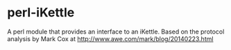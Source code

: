 perl-iKettle
============

A perl module that provides an interface to an iKettle. Based on the protocol analysis by Mark Cox at http://www.awe.com/mark/blog/20140223.html

